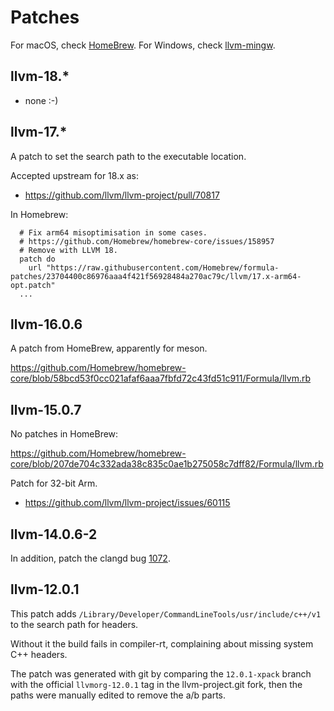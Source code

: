 # Patches

For macOS, check [HomeBrew](https://github.com/Homebrew/homebrew-core/blob/master/Formula/l/llvm.rb).
For Windows, check [llvm-mingw](https://github.com/mstorsjo/llvm-mingw/releases).

## llvm-18.*

- none :-)

## llvm-17.*

A patch to set the search path to the executable location.

Accepted upstream for 18.x as:

- https://github.com/llvm/llvm-project/pull/70817

In Homebrew:

```
  # Fix arm64 misoptimisation in some cases.
  # https://github.com/Homebrew/homebrew-core/issues/158957
  # Remove with LLVM 18.
  patch do
    url "https://raw.githubusercontent.com/Homebrew/formula-patches/23704400c86976aaa4f421f56928484a270ac79c/llvm/17.x-arm64-opt.patch"
  ...
```

## llvm-16.0.6

A patch from HomeBrew, apparently for meson.

<https://github.com/Homebrew/homebrew-core/blob/58bcd53f0cc021afaf6aaa7fbfd72c43fd51c911/Formula/llvm.rb>

## llvm-15.0.7

No patches in HomeBrew:

<https://github.com/Homebrew/homebrew-core/blob/207de704c332ada38c835c0ae1b275058c7dff82/Formula/llvm.rb>

Patch for 32-bit Arm.

- <https://github.com/llvm/llvm-project/issues/60115>

## llvm-14.0.6-2

In addition, patch the clangd bug
[1072](https://github.com/clangd/clangd/issues/1072).

## llvm-12.0.1

This patch adds `/Library/Developer/CommandLineTools/usr/include/c++/v1`
to the search path for headers.

Without it the build fails in compiler-rt, complaining about missing
system C++ headers.

The patch was generated with git by comparing the `12.0.1-xpack` branch
with the official `llvmorg-12.0.1` tag in the llvm-project.git fork,
then the paths were manually edited to remove the a/b parts.
